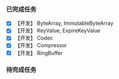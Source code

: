 ### 已完成任务

- [X] 【开发】 ByteArray, ImmutableByteArray
- [X] 【开发】 KeyValue, ExpireKeyValue
- [X] 【开发】 Codec
- [X] 【开发】 Compressor
- [X] 【开发】 RingBuffer

### 待完成任务

